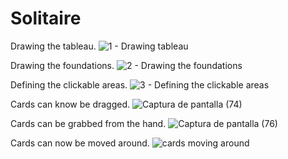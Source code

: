 # Solitaire
 
 Drawing the tableau.
![1 - Drawing tableau](https://user-images.githubusercontent.com/66743720/141697485-f370bab2-09c6-4245-9f11-568ff56992cb.PNG)

Drawing the foundations.
![2 - Drawing the foundations](https://user-images.githubusercontent.com/66743720/141697492-94720202-ecdc-4de9-910f-8c5b37952b35.PNG)

Defining the clickable areas.
![3 - Defining the clickable areas](https://user-images.githubusercontent.com/66743720/141697493-84ea21f4-f5e8-44f5-a1b3-80a1f3b39961.PNG)

Cards can know be dragged.
![Captura de pantalla (74)](https://user-images.githubusercontent.com/66743720/144151995-85688aa7-bd6f-4d76-b9d1-47c810090a6b.png)

Cards can be grabbed from the hand.
![Captura de pantalla (76)](https://user-images.githubusercontent.com/66743720/144724738-67e4170e-a903-4a1c-99fc-292c6b00ebe4.png)

Cards can now be moved around.
![cards moving around](https://user-images.githubusercontent.com/66743720/145326859-297e447f-ed90-47e8-ba4b-b871ddfbf42f.PNG)
